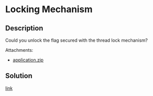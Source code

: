 # Locking Mechanism

## Description

Could you unlock the flag secured with the thread lock mechanism?

Attachments:
  * [application.zip](materials/application.zip)

## Solution

[link](solution/README.md)
